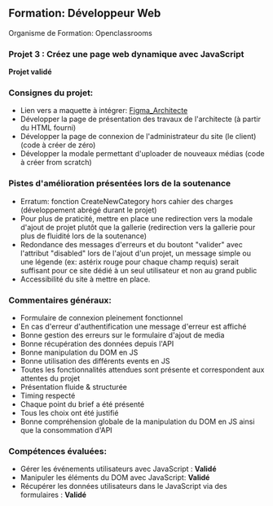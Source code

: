 ## Formation: Développeur Web
Organisme de Formation: Openclassrooms

### Projet 3 : Créez une page web dynamique avec JavaScript
**Projet validé**

### Consignes du projet:
  - Lien vers a maquette à intégrer: [Figma_Architecte](https://www.figma.com/file/kfKHknHySoTibZfdolGAX6/Sophie-Bluel---Desktop?type=design&node-id=0-1&mode=design)
  - Développer la page de présentation des travaux de l'architecte (à partir du HTML fourni)
  - Développer la page de connexion de l'administrateur du site (le client) (code à créer de zéro)
  - Développer la modale permettant d'uploader de nouveaux médias (code à créer from scratch)

### Pistes d'amélioration présentées lors de la soutenance
  - Erratum: fonction CreateNewCategory hors cahier des charges (développement abrégé durant le projet)
  - Pour plus de praticité, mettre en place une redirection vers la modale d'ajout de projet plutôt que la gallerie (redirection vers la gallerie pour plus de fluidité lors de la soutenance)
  - Redondance des messages d'erreurs et du boutont "valider" avec l'attribut "disabled" lors de l'ajout d'un projet, un message simple ou une légende (ex: astérix rouge pour chaque champ requis) serait suffisant pour ce site dédié à un seul utilisateur et non au grand public
  - Accessibilité du site à mettre en place.

### Commentaires généraux:
  - Formulaire de connexion pleinement fonctionnel
  - En cas d'erreur d'authentification une message d'erreur est affiché
  - Bonne gestion des erreurs sur le formulaire d'ajout de media
  - Bonne récupération des données depuis l'API
  - Bonne manipulation du DOM en JS
  - Bonne utilisation des différents events en JS
  - Toutes les fonctionnalités attendues sont présente et correspondent aux attentes du projet
  - Présentation fluide & structurée
  - Timing respecté
  - Chaque point du brief a été présenté
  - Tous les choix ont été justifié
  - Bonne compréhension globale de la manipulation du DOM en JS ainsi que la consommation d'API

    
### Compétences évaluées:
  - Gérer les événements utilisateurs avec JavaScript : **Validé**
  - Manipuler les éléments du DOM avec JavaScript: **Validé**
  - Récupérer les données utilisateurs dans le JavaScript via des formulaires : **Validé**

